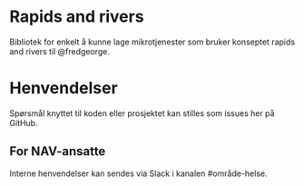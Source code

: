 # Rapids and rivers

Bibliotek for enkelt å kunne lage mikrotjenester som bruker konseptet rapids and rivers til @fredgeorge.

# Henvendelser

Spørsmål knyttet til koden eller prosjektet kan stilles som issues her på GitHub.

## For NAV-ansatte

Interne henvendelser kan sendes via Slack i kanalen #område-helse.
